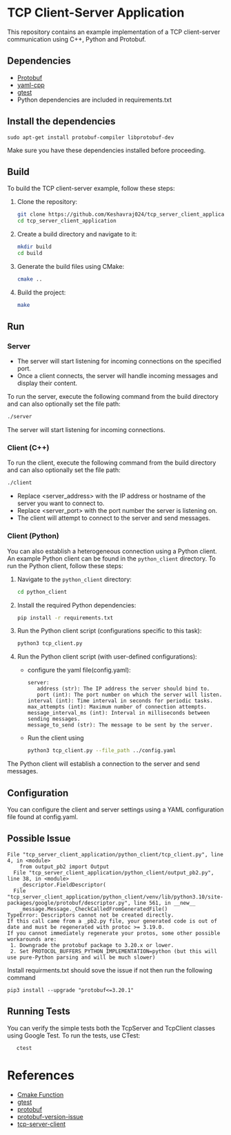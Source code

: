 # TCP Client-Server Application

This repository contains an example implementation of a TCP client-server communication using C++, Python  and Protobuf.

## Dependencies

- [Protobuf](https://developers.google.com/protocol-buffers)
- [yaml-cpp](https://github.com/jbeder/yaml-cpp)
- [gtest](https://github.com/google/googletest)
- Python dependencies are included in requirements.txt

## Install the dependencies

```
sudo apt-get install protobuf-compiler libprotobuf-dev
```

Make sure you have these dependencies installed before proceeding.

## Build

To build the TCP client-server example, follow these steps:

1. Clone the repository:
   ```sh
   git clone https://github.com/Keshavraj024/tcp_server_client_application.git
   cd tcp_server_client_application
   ```

2. Create a build directory and navigate to it:
   ```sh
   mkdir build
   cd build
   ```

3. Generate the build files using CMake:
   ```sh
   cmake ..
   ```

4. Build the project:
   ```sh
   make
   ```

## Run

### Server

- The server will start listening for incoming connections on the specified port.
- Once a client connects, the server will handle incoming messages and display their content.

To run the server, execute the following command from the build directory and can also optionally set the file path:

```sh
./server
```

The server will start listening for incoming connections.

### Client (C++)

To run the client, execute the following command from the build directory and can also optionally set the file path:

```sh
./client
```

- Replace <server_address> with the IP address or hostname of the server you want to connect to.
- Replace <server_port> with the port number the server is listening on.
- The client will attempt to connect to the server and send messages.
### Client (Python)

You can also establish a heterogeneous connection using a Python client. An example Python client can be found in the `python_client` directory. To run the Python client, follow these steps:

1. Navigate to the `python_client` directory:
   ```sh
   cd python_client
   ```

2. Install the required Python dependencies:
   ```sh
   pip install -r requirements.txt
   ```

3. Run the Python client script (configurations specific to this task):
   ```sh
   python3 tcp_client.py 
   ```

4. Run the Python client script (with user-defined configurations):
   
   - configure the yaml file(config.yaml):
      ```
      server:
         address (str): The IP address the server should bind to.
         port (int): The port number on which the server will listen.
      interval (int): Time interval in seconds for periodic tasks.
      max_attempts (int): Maximum number of connection attempts.
      message_interval_ms (int): Interval in milliseconds between sending messages.
      message_to_send (str): The message to be sent by the server.
      ```
   - Run the client using
      ```sh
      python3 tcp_client.py --file_path ../config.yaml
      ```

   
The Python client will establish a connection to the server and send messages.

## Configuration

You can configure the client and server settings using a YAML configuration file found at config.yaml.

## Possible Issue

```
File "tcp_server_client_application/python_client/tcp_client.py", line 4, in <module>
    from output_pb2 import Output
  File "tcp_server_client_application/python_client/output_pb2.py", line 38, in <module>
    _descriptor.FieldDescriptor(
  File "tcp_server_client_application/python_client/venv/lib/python3.10/site-packages/google/protobuf/descriptor.py", line 561, in __new__
    _message.Message._CheckCalledFromGeneratedFile()
TypeError: Descriptors cannot not be created directly.
If this call came from a _pb2.py file, your generated code is out of date and must be regenerated with protoc >= 3.19.0.
If you cannot immediately regenerate your protos, some other possible workarounds are:
 1. Downgrade the protobuf package to 3.20.x or lower.
 2. Set PROTOCOL_BUFFERS_PYTHON_IMPLEMENTATION=python (but this will use pure-Python parsing and will be much slower)
```
Install requirments.txt should sove the issue if not then run the following command

```
pip3 install --upgrade "protobuf<=3.20.1"
```

## Running Tests
You can verify the simple tests both the TcpServer and TcpClient classes using Google Test. To run the tests, use CTest:

```
   ctest
```

# References
- [Cmake Function](https://cmake.org/cmake/help/latest/command/function.html)
- [gtest](http://google.github.io/googletest/quickstart-cmake.html)
- [protobuf](https://medium.com/geekculture/protocol-buffers-in-c-d60865ae7782)
- [protobuf-version-issue](https://github.com/deepmind/alphafold/issues/478)
- [tcp-server-client](https://www.geeksforgeeks.org/socket-programming-cc/)
